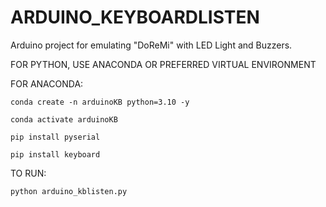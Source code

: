 # ARDUINO_KEYBOARDLISTEN
Arduino project for emulating "DoReMi" with LED Light and Buzzers.


FOR PYTHON, USE ANACONDA OR PREFERRED VIRTUAL ENVIRONMENT

FOR ANACONDA:

```conda create -n arduinoKB python=3.10 -y```

```conda activate arduinoKB```

```pip install pyserial```

```pip install keyboard```

TO RUN:

```python arduino_kblisten.py```
